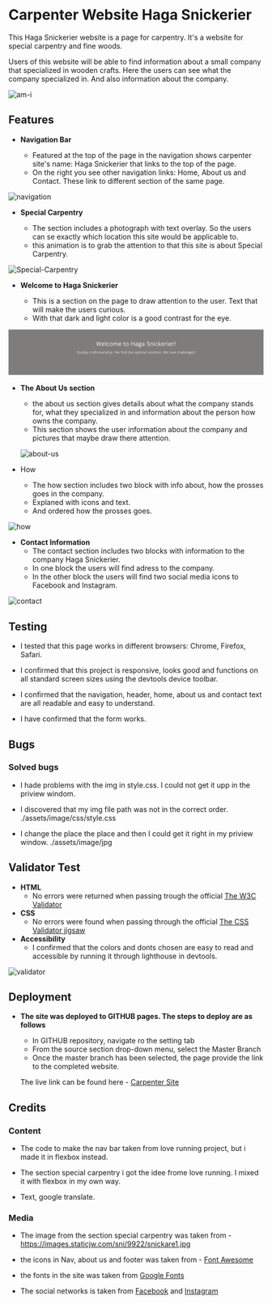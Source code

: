 # Carpenter Website Haga Snickerier

This Haga Snickerier website is a page for carpentry.
It's a website for special carpentry and fine woods.

Users of this website will be able to find information about a small company that specialized in wooden crafts.
Here the users can see what the company specialized in. 
And also information about the company.

![am-i](./assets/image/Ska%CC%88rmavbild%202022-09-09%20kl.%2012.11.13.png)


## Features
* **Navigation Bar**

  * Featured at the top of the page in the navigation shows carpenter site's name: Haga Snickerier that links to the top of the page.
  * On the right you see other navigation links: Home, About us and Contact. These link to different section of the same page.

![navigation](./assets/image/Ska%CC%88rmavbild%202022-09-09%20kl.%2010.43.08.png)


* **Special Carpentry**

  * The section includes a photograph with text overlay. So the users can se exactly which location this site would be applicable to.
  * this animation is to grab the attention to that this site is about Special Carpentry.

![Special-Carpentry](./assets/image/first-section.png)

* **Welcome to Haga Snickerier**

  * This is a section on the page to draw attention to the user. Text that will make the users curious.
  * With that dark and light color is a good contrast for the eye.
  
 ![welcome](./assets/image/welcome.png)

* **The About Us section**

  * the about us section gives details about what the company stands for, what they specialized in and information about the person how owns the company.
  * This section shows the user information about the company and pictures that maybe draw there attention.


  ![about-us](./assets/image/about%20us.png)
  
 * How
   * The how section includes two block with info about, how the prosses goes in the company.
   * Explaned with icons and text.
   * And ordered how the prosses goes.



 ![how](./assets/image/Ska%CC%88rmavbild%202022-09-09%20kl.%2010.43.32.png)   

* **Contact Information**
  * The contact section includes two blocks with information to the company Haga Snickerier.
  * In one block the users will find adress to the company.
  * In the other block the users will find two social media icons to Facebook and Instagram.


![contact](./assets/image/Ska%CC%88rmavbild%202022-09-09%20kl.%2010.46.14.png)

## Testing

* I tested that this page works in different browsers: Chrome, Firefox, Safari.

* I confirmed that this project is responsive, looks good and functions on all standard screen sizes using the devtools device toolbar.

* I confirmed that the navigation, header, home, about us and contact text are all readable and easy to understand.

* I have confirmed that the form works.

## Bugs

### Solved bugs

* I hade problems with the img in style.css. I could not get it upp in the priview windom.

* I discovered that my img file path was not in the correct order.
./assets/image/css/style.css

* I change the place the place and then I could get it right in my priview window.
./assets/image/jpg

## Validator Test

* **HTML**
  * No errors were returned when passing trough the official [The W3C Validator](https://validator.w3.org/#validate_by_input)
* **CSS**
  * No errors were found when passing through the official [The CSS Validator jigsaw](https://jigsaw.w3.org/css-validator/)
* **Accessibility**
  * I confirmed that the colors and donts chosen are easy to read and accessible by running it through lighthouse in devtools.

![validator](./assets/image/Ska%CC%88rmavbild%202022-09-08%20kl.%2013.56.29.png)


## Deployment

* **The site was deployed to GITHUB pages. The steps to deploy are as follows**
  * In GITHUB repository, navigate ro the setting tab
  * From the source section drop-down menu, select the Master Branch
  * Once the master branch has been selected, the page provide the link to the completed website.

  The live link can be found here - [Carpenter Site](https://emmarubih.github.io/portfolio1-carpenter/)
  

## Credits

### Content

* The code to make the nav bar taken from love running project, but i made it in flexbox instead.

* The section special carpentry i got the idee frome love running. I mixed it with flexbox in my own way.

* Text, google translate.

### Media
* The image from the section special carpentry was taken from - https://images.staticjw.com/sni/9922/snickare1.jpg

* the icons in Nav, about us and footer was taken from - [Font Awesome](https://fontawesome.com/)

* the fonts in the site was taken from [Google Fonts](https://fonts.google.com/)

* The social networks is taken from [Facebook](https://facebook.com/) and [Instagram](https://instagram.com)











